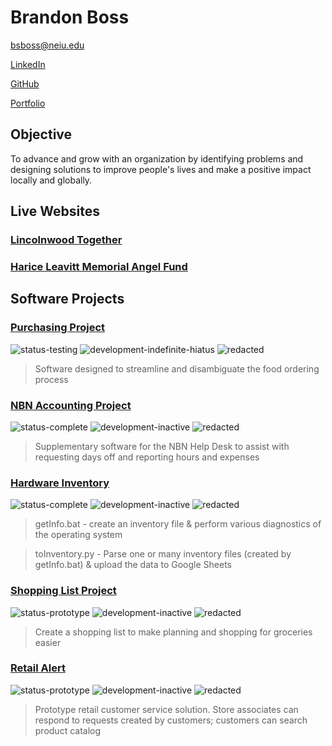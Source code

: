 # Brandon Boss
[bsboss@neiu.edu](mailto:bsboss@neiu.edu)

[LinkedIn](https://www.linkedin.com/in/brandon-boss/)

[GitHub](https://github.com/bboss29/bboss29.github.io)

[Portfolio](https://bboss29.github.io/)

## Objective
To advance and grow with an organization by identifying problems and designing solutions to improve people's lives and make a positive impact locally and globally.

## Live Websites

### <a href="http://lincolnwoodtogether.org/">Lincolnwood Together</a>

### <a href="http://hariceleavittmemorialangelfund.org/">Harice Leavitt Memorial Angel Fund</a>


## Software Projects

### <a href="https://github.com/bboss29/bboss29.github.io/tree/master/projects/Purchasing%20Project">Purchasing Project</a>

<img 
    src="https://img.shields.io/badge/status-testing-yellow"
    alt="status-testing">
<img 
    src="https://img.shields.io/badge/development-inactive-inactive"
    alt="development-indefinite-hiatus">
<img 
    src="https://img.shields.io/badge/REDACTED-orange"
    alt="redacted">
    
> Software designed to streamline and disambiguate the food ordering process

### <a href="https://github.com/bboss29/bboss29.github.io/tree/master/projects/NBN%20Accounting">NBN Accounting Project</a>

<img 
    src="https://img.shields.io/badge/status-complete-brightgreen"
    alt="status-complete">
<img 
    src="https://img.shields.io/badge/development-inactive-inactive"
    alt="development-inactive">
<img 
    src="https://img.shields.io/badge/REDACTED-orange"
    alt="redacted">

>Supplementary software for the NBN Help Desk to assist with requesting days off and reporting hours and expenses

### <a href="https://github.com/bboss29/bboss29.github.io/tree/master/projects/LEYE%20Hardware%20Inventory">Hardware Inventory</a>

<img 
    src="https://img.shields.io/badge/status-complete-brightgreen"
    alt="status-complete">
<img 
    src="https://img.shields.io/badge/development-inactive-inactive"
    alt="development-inactive">
<img 
    src="https://img.shields.io/badge/REDACTED-orange"
    alt="redacted">

> getInfo.bat -  create an inventory file & perform various diagnostics of the operating system

> toInventory.py - Parse one or many inventory files (created by getInfo.bat) & upload the data to Google Sheets

### <a href="https://github.com/bboss29/bboss29.github.io/tree/master/projects/Shopping%20List">Shopping List Project</a>

<img 
    src="https://img.shields.io/badge/status-prototype-yellow"
    alt="status-prototype">
<img 
    src="https://img.shields.io/badge/development-inactive-inactive"
    alt="development-inactive">
<img 
    src="https://img.shields.io/badge/REDACTED-orange"
    alt="redacted">
    
> Create a shopping list to make planning and shopping for groceries easier

### <a href="https://github.com/bboss29/bboss29.github.io/tree/master/projects/RetailAlert">Retail Alert</a>

<img 
    src="https://img.shields.io/badge/status-prototype-yellow"
    alt="status-prototype">
<img 
    src="https://img.shields.io/badge/development-inactive-inactive"
    alt="development-inactive">
<img 
    src="https://img.shields.io/badge/REDACTED-orange"
    alt="redacted">
> Prototype retail customer service solution. Store associates can respond to requests created by customers; customers can search product catalog
